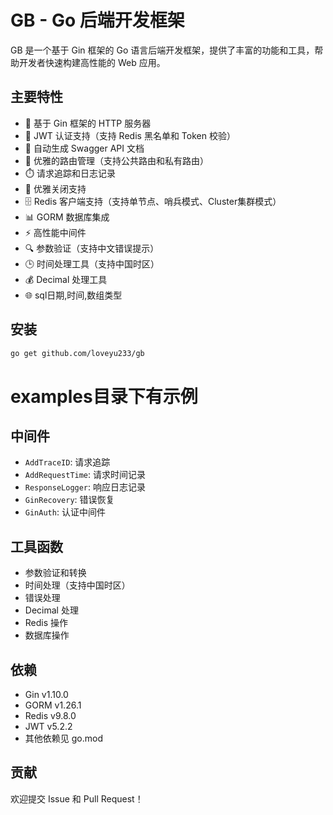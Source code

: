 # GB - Go 后端开发框架

GB 是一个基于 Gin 框架的 Go 语言后端开发框架，提供了丰富的功能和工具，帮助开发者快速构建高性能的 Web 应用。

## 主要特性

- 🚀 基于 Gin 框架的 HTTP 服务器
- 🔐 JWT 认证支持（支持 Redis 黑名单和 Token 校验）
- 📝 自动生成 Swagger API 文档
- 🎯 优雅的路由管理（支持公共路由和私有路由）
- ⏱️ 请求追踪和日志记录
- 🔄 优雅关闭支持
- 🗄️ Redis 客户端支持（支持单节点、哨兵模式、Cluster集群模式）
- 📊 GORM 数据库集成
- ⚡ 高性能中间件
- 🔍 参数验证（支持中文错误提示）
- 🕒 时间处理工具（支持中国时区）
- 💰 Decimal 处理工具
- 🌐 sql日期,时间,数组类型


## 安装

```bash
go get github.com/loveyu233/gb
```

# examples目录下有示例


## 中间件
- `AddTraceID`: 请求追踪
- `AddRequestTime`: 请求时间记录
- `ResponseLogger`: 响应日志记录
- `GinRecovery`: 错误恢复
- `GinAuth`: 认证中间件

## 工具函数

- 参数验证和转换
- 时间处理（支持中国时区）
- 错误处理
- Decimal 处理
- Redis 操作
- 数据库操作

## 依赖

- Gin v1.10.0
- GORM v1.26.1
- Redis v9.8.0
- JWT v5.2.2
- 其他依赖见 go.mod

## 贡献

欢迎提交 Issue 和 Pull Request！
